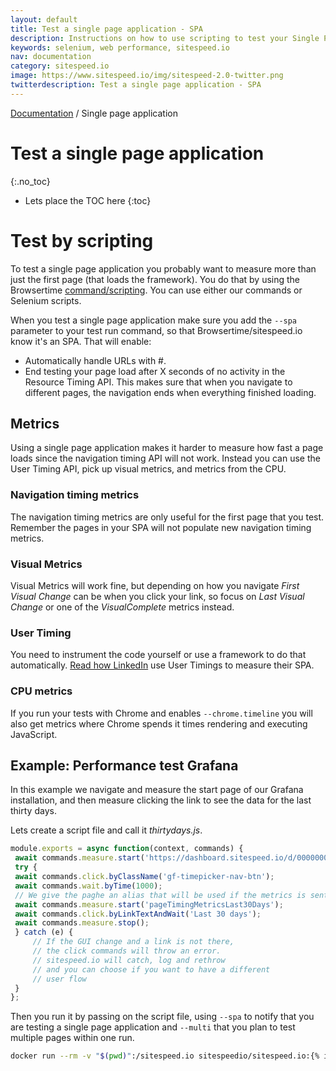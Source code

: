```yaml
---
layout: default
title: Test a single page application - SPA
description: Instructions on how to use scripting to test your Single Page Application.
keywords: selenium, web performance, sitespeed.io
nav: documentation
category: sitespeed.io
image: https://www.sitespeed.io/img/sitespeed-2.0-twitter.png
twitterdescription: Test a single page application - SPA
---
```

[Documentation]({{site.baseurl}}/documentation/sitespeed.io/) / Single page application

# Test a single page application
{:.no_toc}

* Lets place the TOC here
{:toc}

# Test by scripting
To test a single page application you probably want to measure more than just the first page (that loads the framework). You do that by using the Browsertime [command/scripting](/documentation/sitespeed.io/scripting/). You can use either our commands or Selenium scripts.

When you test a single page application make sure you add the ```--spa``` parameter to your test run command, so that Browsertime/sitespeed.io know it's an SPA. That will enable: 
* Automatically handle URLs with #.
* End testing your page load after X seconds of no activity in the Resource Timing API. This makes sure that when you navigate to different pages, the navigation ends when everything finished loading.


## Metrics
Using a single page application makes it harder to measure how fast a page loads since the navigation timing API will not work. Instead you can use the User Timing API, pick up visual metrics, and metrics from the CPU.

### Navigation timing metrics
The navigation timing metrics are only useful for the first page that you test. Remember the pages in your SPA will not populate new navigation timing metrics.

### Visual Metrics
Visual Metrics will work fine, but depending on how you navigate *First Visual Change* can be when you click your link, so focus on *Last Visual Change* or one of the *VisualComplete* metrics instead.

### User Timing
You need to instrument the code yourself or use a framework to do that automatically. [Read how LinkedIn](https://engineering.linkedin.com/blog/2017/02/measuring-and-optimizing-performance-of-single-page-applications) use User Timings to measure their SPA.

### CPU metrics
If you run your tests with Chrome and enables  ```--chrome.timeline``` you will also get metrics where Chrome spends it times rendering and executing JavaScript.

## Example: Performance test Grafana
In this example we navigate and measure the start page of our Grafana installation, and then measure clicking the link to see the data for the last thirty days.

Lets create a script file and call it *thirtydays.js*.

~~~javascript
module.exports = async function(context, commands) {
 await commands.measure.start('https://dashboard.sitespeed.io/d/000000044/page-timing-metrics?orgId=1');
 try {
 await commands.click.byClassName('gf-timepicker-nav-btn');
 await commands.wait.byTime(1000);
 // We give the paghe an alias that will be used if the metrics is sent to Graphite/InfluxDB 
 await commands.measure.start('pageTimingMetricsLast30Days');
 await commands.click.byLinkTextAndWait('Last 30 days');
 await commands.measure.stop();
 } catch (e) {
     // If the GUI change and a link is not there,
     // the click commands will throw an error. 
     // sitespeed.io will catch, log and rethrow 
     // and you can choose if you want to have a different
     // user flow
 }
};
~~~

Then you run it by passing on the script file, using  ```--spa``` to notify that you are testing a single page application and ```--multi``` that you plan to test multiple pages within one run.

~~~bash
docker run --rm -v "$(pwd)":/sitespeed.io sitespeedio/sitespeed.io:{% include version/sitespeed.io.txt %} thirtydays.js --spa --multi
~~~

